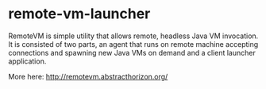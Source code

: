 # remote-vm-launcher
RemoteVM is simple utility that allows remote, headless Java VM invocation. It is consisted of two parts, an agent that runs on remote machine accepting connections and spawning new Java VMs on demand and a client launcher application. 

More here: http://remotevm.abstracthorizon.org/